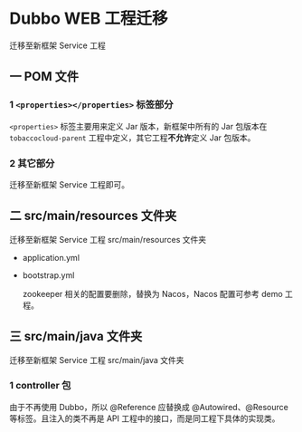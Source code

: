 # Dubbo WEB 工程迁移

迁移至新框架 Service 工程

## 一 POM 文件

### 1 `<properties></properties>` 标签部分

`<properties>` 标签主要用来定义 Jar 版本，新框架中所有的 Jar 包版本在 `tobaccocloud-parent` 工程中定义，其它工程**不允许**定义 Jar 包版本。

### 2 其它部分

迁移至新框架 Service 工程即可。

## 二 src/main/resources 文件夹

迁移至新框架 Service 工程 src/main/resources 文件夹

* application.yml

* bootstrap.yml

  zookeeper 相关的配置要删除，替换为 Nacos，Nacos 配置可参考 demo 工程。

## 三 src/main/java 文件夹

迁移至新框架 Service 工程 src/main/java 文件夹

### 1 controller 包

由于不再使用 Dubbo，所以 @Reference 应替换成 @Autowired、@Resource 等标签。且注入的类不再是 API 工程中的接口，而是同工程下具体的实现类。

